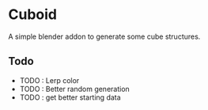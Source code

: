 # Cuboid

A simple blender addon to generate some cube structures.

## Todo

- TODO : Lerp color
- TODO : Better random generation
- TODO : get better starting data